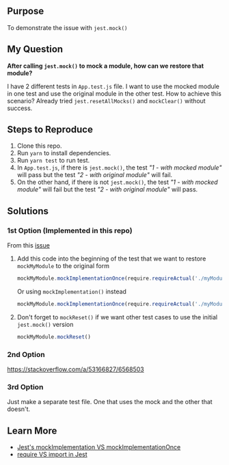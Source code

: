 ## Purpose

To demonstrate the issue with `jest.mock()`

## My Question

**After calling `jest.mock()` to mock a module, how can we restore that module?**

I have 2 different tests in `App.test.js` file. I want to use the mocked module in one test and use the original module in the other test. How to achieve this scenario? Already tried `jest.resetAllMocks()` and `mockClear()` without success.

## Steps to Reproduce

1. Clone this repo.
2. Run `yarn` to install dependencies.
3. Run `yarn test` to run test.
4. In `App.test.js`, if there is `jest.mock()`, the test _"1 - with mocked module"_ will pass but the test _"2 - with original module"_ will fail.
5. On the other hand, if there is not `jest.mock()`, the test _"1 - with mocked module"_ will fail but the test _"2 - with original module"_ will pass.

## Solutions

### 1st Option (Implemented in this repo)

From this [issue](https://github.com/facebook/jest/issues/2649#issuecomment-360467278)

1. Add this code into the beginning of the test that we want to restore `mockMyModule` to the original form

   ```javascript
   mockMyModule.mockImplementationOnce(require.requireActual('./myModule').myModule)
   ```

   Or using `mockImplementation()` instead

   ```javascript
   mockMyModule.mockImplementationOnce(require.requireActual('./myModule').myModule)
   ```

2. Don't forget to `mockReset()` if we want other test cases to use the initial `jest.mock()` version
   ```javascript
   mockMyModule.mockReset()
   ```

### 2nd Option

https://stackoverflow.com/a/53166827/6568503

### 3rd Option

Just make a separate test file. One that uses the mock and the other that doesn't.

## Learn More

- [Jest's mockImplementation VS mockImplementationOnce](https://techblog.topdesk.com/coding/frontend-testing-with-jest-mocks/)
- [require VS import in Jest](https://medium.com/trabe/mocking-different-values-for-the-same-module-using-jest-a7b8d358d78b)

